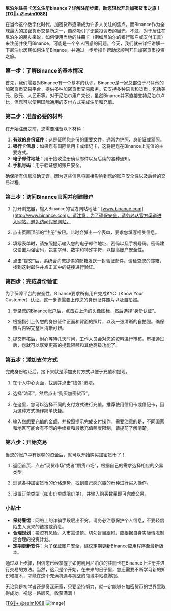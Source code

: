 **尼泊尔註冊卡怎么注册binance？详解注册步骤，助您轻松开启加密货币之旅！[[TG💪+ @esim1088](https://t.me/s/esim1088)]**

在当今这个数字化时代，加密货币逐渐成为许多人关注的焦点。而Binance作为全球最大的加密货币交易所之一，自然吸引了无数投资者的目光。不过，对于居住在尼泊尔的朋友来说，如何使用当地的註冊卡（例如尼泊尔的银行账户或支付工具）来注册并使用Binance，可能是一个令人困惑的问题。今天，我们就来详细讲解一下尼泊尔居民如何注册Binance，并通过一步步操作帮助您顺利开启加密货币投资之旅。

### 第一步：了解Binance的基本情况

首先，我们需要对Binance有一个基本的认识。Binance是一家总部位于马耳他的加密货币交易平台，提供多种加密货币交易服务。它支持多种语言和货币，包括美元、欧元、人民币等。对于尼泊尔用户来说，虽然Binance并不直接支持尼泊尔卢比，但您可以使用国际通用的支付方式完成注册和充值。

### 第二步：准备必要的材料

在开始注册之前，您需要准备以下材料：

1. **有效的身份证件**：这是证明您身份的重要文件，通常为护照、身份证或驾照。
2. **银行卡信息**：如果您有国际信用卡或借记卡，这将是您在Binance上充值的主要方式。
3. **电子邮件地址**：用于接收注册确认邮件以及后续的各种通知。
4. **手机号码**：用于验证您的账户安全。

确保所有信息准确无误，因为这些信息将直接影响到您的账户安全性以及后续的交易过程。

### 第三步：访问Binance官网并创建账户

1. 打开浏览器，输入Binance的官方网站地址：[www.binance.com](http://www.binance.com)。请注意，为了确保安全，请务必从官方渠道进入网站，避免访问假冒网站。
   
2. 点击页面顶部的“注册”按钮。此时会弹出一个表单，要求您填写相关信息。

3. 填写表单时，请按照提示输入您的电子邮件地址、密码以及手机号码。密码建议设置为强密码，包含字母、数字和特殊字符，以提高账户安全性。

4. 点击“提交”后，系统会向您提供的邮箱发送一封验证邮件。请检查您的邮箱，找到这封邮件并点击其中的链接进行验证。

### 第四步：完成身份验证

为了保障平台的安全性，Binance要求所有用户完成KYC（Know Your Customer）认证。这一步骤需要上传您的身份证件照片以及自拍照。

1. 登录您的Binance账户后，点击右上角的头像图标，然后选择“身份认证”。

2. 根据指引上传您的身份证件正面和背面的照片，以及一张清晰的自拍照。确保照片内容完整且清晰可辨。

3. 提交审核后，耐心等待几天时间，工作人员会对您的资料进行审核。审核通过后，您就可以享受更高的提现限额和其他高级功能了。

### 第五步：添加支付方式

完成身份验证后，接下来就是添加支付方式以便于充值和提现。

1. 在个人中心页面，找到并点击“钱包”选项。

2. 选择“法币”，然后点击“购买加密货币”。

3. 在这里，您可以选择不同的支付方式进行充值。推荐使用信用卡或借记卡，因为这种方式操作简单快捷。

4. 输入您想要充值的金额，并按照提示完成支付操作。需要注意的是，不同国家和地区可能会有不同的手续费和最低充值额度限制，请提前了解清楚。

### 第六步：开始交易

当您的账户中有足够的资金后，就可以开始购买加密货币了！

1. 返回首页，点击“现货市场”或者“期货市场”，根据自己的需求选择相应的交易类型。

2. 浏览各种加密货币的价格走势，找到自己感兴趣的币种进行买入操作。

3. 设置订单类型（如市价单或限价单），并输入购买数量即可完成交易。

### 小贴士

- **保持警惕**：网络上的诈骗手段层出不穷，请务必注意保护个人信息，不要轻信陌生人发来的链接或消息。
- **合理规划**：投资有风险，入市需谨慎。切勿盲目跟风，应根据自身实际情况制定合理的投资计划。
- **定期更新软件**：为了保证账户安全，建议定期更新Binance应用程序至最新版本。

通过以上步骤，相信您已经掌握了如何利用尼泊尔的註冊卡在Binance上注册并进行交易的方法。当然，这只是个开始，在未来的日子里，您还需要不断学习新的知识和技术，才能在这个充满机遇与挑战的领域中站稳脚跟。

无论您是初学者还是资深玩家，只要坚持努力，就一定能够在加密货币的世界里取得成功。祝您一路顺风，收获满满！

[[TG💪+ @esim1088](https://t.me/s/esim1088) ![Image](https://i.postimg.cc/4NQfJmqS/Snipaste-2025-05-13-00-14-12.png)]